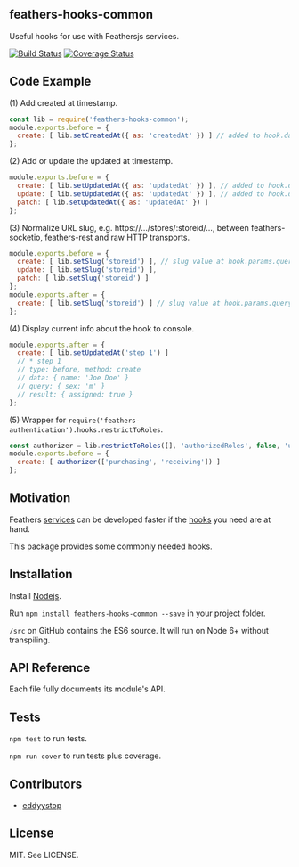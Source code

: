 ## feathers-hooks-common

Useful hooks for use with Feathersjs services.

[![Build Status](https://travis-ci.org/eddyystop/feathers-hooks-common.svg?branch=master)](https://travis-ci.org/eddyystop/feathers-hooks-common)
[![Coverage Status](https://coveralls.io/repos/github/eddyystop/feathers-hooks-common/badge.svg?branch=master)](https://coveralls.io/github/eddyystop/feathers-hooks-common?branch=master)

## Code Example

(1) Add created at timestamp.

```javascript
const lib = require('feathers-hooks-common');
module.exports.before = {
  create: [ lib.setCreatedAt({ as: 'createdAt' }) ] // added to hook.data
};
```


(2) Add or update the updated at timestamp.

```javascript
module.exports.before = {
  create: [ lib.setUpdatedAt({ as: 'updatedAt' }) ], // added to hook.data
  update: [ lib.setUpdatedAt({ as: 'updatedAt' }) ], // added to hook.data.$set
  patch: [ lib.setUpdatedAt({ as: 'updatedAt' }) ]
};
```


(3) Normalize URL slug, e.g. https://.../stores/:storeid/...,
between feathers-socketio, feathers-rest and raw HTTP transports.

```javascript
module.exports.before = {
  create: [ lib.setSlug('storeid') ], // slug value at hook.params.query.storeid
  update: [ lib.setSlug('storeid') ],
  patch: [ lib.setSlug('storeid') ]
};
module.exports.after = {
  create: [ lib.setSlug('storeid') ] // slug value at hook.params.query.storeid
};
```


(4) Display current info about the hook to console.

```javascript
module.exports.after = {
  create: [ lib.setUpdatedAt('step 1') ]
  // * step 1
  // type: before, method: create
  // data: { name: 'Joe Doe' }
  // query: { sex: 'm' }
  // result: { assigned: true }
};
```

(5) Wrapper for `require('feathers-authentication').hooks.restrictToRoles`.

```javascript
const authorizer = lib.restrictToRoles([], 'authorizedRoles', false, 'userId');
module.exports.before = {
  create: [ authorizer(['purchasing', 'receiving']) ]
};
```

## Motivation

Feathers [services](http://docs.feathersjs.com/services/readme.html)
can be developed faster if the
[hooks](http://docs.feathersjs.com/hooks/readme.html)
you need are at hand.

This package provides some commonly needed hooks.

## Installation

Install [Nodejs](https://nodejs.org/en/).

Run `npm install feathers-hooks-common --save` in your project folder.

`/src` on GitHub contains the ES6 source. It will run on Node 6+ without transpiling.

## API Reference

Each file fully documents its module's API.

## Tests

`npm test` to run tests.

`npm run cover` to run tests plus coverage.

## Contributors

- [eddyystop](https://github.com/eddyystop)

## License

MIT. See LICENSE.